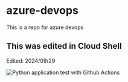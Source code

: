 # azure-devops
This is a repo for azure devops

## This was edited in Cloud Shell
Edited: 2024/09/29

![Python application test with Github Actions](https://github.com)
